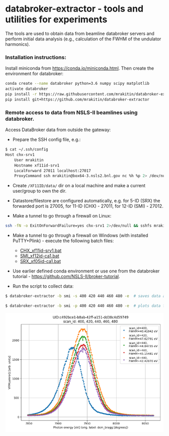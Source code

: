 # databroker-extractor - tools and utilities for experiments

The tools are used to obtain data from beamline databroker servers and perform initial data analysis
(e.g., calculation of the FWHM of the undulator harmonics).

### Installation instructions:

Install miniconda from https://conda.io/miniconda.html. Then create the environment for databroker:
```bash
conda create --name databroker python=3.6 numpy scipy matplotlib
activate databroker
pip install -r https://raw.githubusercontent.com/mrakitin/databroker-extractor/master/requirements.txt
pip install git+https://github.com/mrakitin/databroker-extractor
```

### Remote access to data from NSLS-II beamlines using databroker.

Access DataBroker data from outside the gateway:
- Prepare the SSH config file, e.g.:
```bash
$ cat ~/.ssh/config
Host chx-srv1
    User mrakitin
    Hostname xf11id-srv1
    LocalForward 27011 localhost:27017
    ProxyCommand ssh mrakitin@box64-3.nsls2.bnl.gov nc %h %p 2> /dev/null
```

- Create `/XF11ID/data/` dir on a local machine and make a current user/group to own the dir.

- Datastore/filestore are configured automatically, e.g. for 5-ID (SRX) the forwarded port is 27005, for 11-ID (CHX) - 27011, for 12-ID (SMI) - 27012.

- Make a tunnel to go through a firewall on Linux:
```bash
ssh -fN -o ExitOnForwardFailure=yes chx-srv1 2>/dev/null && sshfs mrakitin@chx-srv1:/XF11ID/data /XF11ID/data/
```

- Make a tunnel to go through a firewall on Windows (with installed PuTTY+Plink) - execute the following batch files:
  - [CHX_xf11id-srv1.bat](https://github.com/mrakitin/databroker-extractor/blob/master/utils/CHX_xf11id-srv1.bat)
  - [SMI_xf12id-ca1.bat](https://github.com/mrakitin/databroker-extractor/blob/master/utils/SMI_xf12id-ca1.bat)
  - [SRX_xf05id-ca1.bat](https://github.com/mrakitin/databroker-extractor/blob/master/utils/SRX_xf05id-ca1.bat)

- Use earlier defined conda environment or use one from the databroker tutorial - https://github.com/NSLS-II/broker-tutorial.

- Run the script to collect data:
```bash
$ databroker-extractor -b smi -s 400 420 440 460 480 -e  # saves data and plots for the provided scans
```
```bash
$ databroker-extractor -b smi -p 400 420 440 460 480 -e  # plots data for the provided scans
```

![scans](img/smi_scan_400-480.png)
